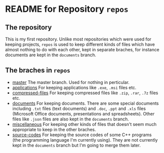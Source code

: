 # README for Repository `repos`
## The repository
This is my first repository. Unlike most repositories which were used for keeping projects, `repos` is used to keep different kinds of files which have almost nothing to do with each other, kept in separate braches, for instance documents are kept in the `documents` branch.

## The braches in `repos`
* [master](https://github.com/medoric/repos/tree/master)
The master branch. Used for nothing in perticular.
* [applications](https://github.com/medoric/repos/tree/applications)
For keeping applications like `.exe`, `.msi` files etc.
* [compressed-files](https://github.com/medoric/repos/tree/compressed-files)
For keeping compressed files like `.zip`, `.rar`, `.7z` files etc.
* [documents](https://github.com/medoric/repos/tree/documents)
For keeping documents. There are some special documents including `.txt` files (text documents) and `.doc`, `.ppt` and `.xls` files (Microsoft Office documents, presentations and spreadsheets). Other files like `.json` files are also kept in the `documents` branch.
* [miscellaneous](https://github.com/medoric/repos/tree/miscellaneous)
For keeping other kinds of files that doesn't seem much appropriate to keep in the other braches.
* [source-codes](https://github.com/medoric/repos/tree/source-codes)
For keeping the source codes of some C++ programs (the programming language I'm currently using). They are not currently kept in the `documents` branch but I'm going to merge them later.
